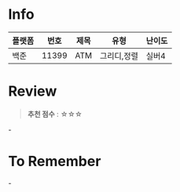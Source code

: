 # Info
|플랫폼|번호|제목|유형|난이도|
|----|----|----|----|----|
|백준|11399|ATM|그리디,정렬|실버4|

# Review
> **추천 점수** : ☆☆☆

\-

# To Remember
\-